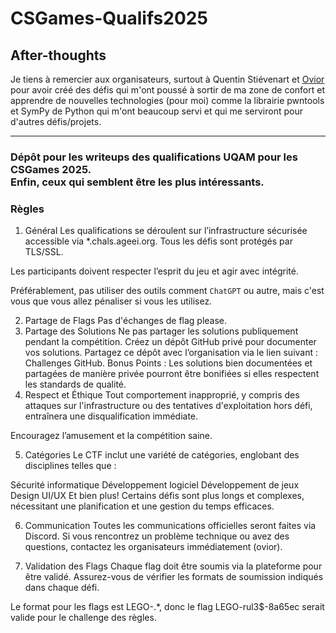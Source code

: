 # CSGames-Qualifs2025

## After-thoughts
Je tiens à remercier aux organisateurs, surtout à Quentin Stiévenart et [Ovior](https://github.com/dgagn/) pour avoir créé des défis qui m'ont poussé à sortir de ma zone de confort et apprendre de nouvelles technologies (pour moi) comme la librairie pwntools et SymPy de Python qui m'ont beaucoup servi et qui me serviront pour d'autres défis/projets.
***
### Dépôt pour les writeups des qualifications UQAM pour les CSGames 2025.</br> Enfin, ceux qui semblent être les plus intéressants. </br>
### Règles
1. Général
Les qualifications se déroulent sur l’infrastructure sécurisée accessible via *.chals.ageei.org. Tous les défis sont protégés par TLS/SSL.

Les participants doivent respecter l’esprit du jeu et agir avec intégrité.

Préférablement, pas utiliser des outils comment `ChatGPT` ou autre, mais c'est vous que vous allez pénaliser si vous les utilisez.

2. Partage de Flags
Pas d'échanges de flag please.
3. Partage des Solutions
Ne pas partager les solutions publiquement pendant la compétition.
Créez un dépôt GitHub privé pour documenter vos solutions. Partagez ce dépôt avec l’organisation via le lien suivant : Challenges GitHub.
Bonus Points : Les solutions bien documentées et partagées de manière privée pourront être bonifiées si elles respectent les standards de qualité.
4. Respect et Éthique
Tout comportement inapproprié, y compris des attaques sur l'infrastructure ou des tentatives d'exploitation hors défi, entraînera une disqualification immédiate.

Encouragez l’amusement et la compétition saine.

5. Catégories
Le CTF inclut une variété de catégories, englobant des disciplines telles que :

Sécurité informatique
Développement logiciel
Développement de jeux
Design UI/UX
Et bien plus!
Certains défis sont plus longs et complexes, nécessitant une planification et une gestion du temps efficaces.

6. Communication
Toutes les communications officielles seront faites via Discord. Si vous rencontrez un problème technique ou avez des questions, contactez les organisateurs immédiatement (ovior).

7. Validation des Flags
Chaque flag doit être soumis via la plateforme pour être validé. Assurez-vous de vérifier les formats de soumission indiqués dans chaque défi.

Le format pour les flags est LEGO-.*, donc le flag LEGO-rul3$-8a65ec serait valide pour le challenge des règles.
